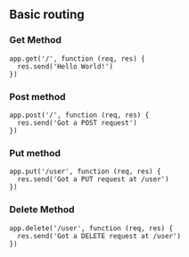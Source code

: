 ## Basic routing

### Get Method

```
app.get('/', function (req, res) {
  res.send('Hello World!')
})
```

### Post method

```
app.post('/', function (req, res) {
  res.send('Got a POST request')
})
```

### Put method

```
app.put('/user', function (req, res) {
  res.send('Got a PUT request at /user')
})
```

### Delete Method

```
app.delete('/user', function (req, res) {
  res.send('Got a DELETE request at /user')
})
```
